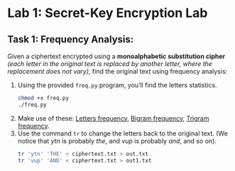 # Lab 1: Secret-Key Encryption Lab

## Task 1: Frequency Analysis:
Given a ciphertext encrypted using a **monoalphabetic substitution cipher** *(each letter in the original text is replaced by another letter, where the replacement does not vary)*, find the original text using frequency analysis:
  1. Using the provided `freq.py` program, you’ll find the letters statistics.
     ```bash
     chmod +x freq.py
     ./freq.py
     ```
  2. Make use of these: [Letters frequency](https://en.wikipedia.org/wiki/Frequency_analysis), [Bigram frequency](https://en.wikipedia.org/wiki/Bigram), [Trigram frequency](https://en.wikipedia.org/wiki/Trigram).
  3. Use the command `tr` to change the letters back to the original text.
     (We notice that *ytn* is probably *the*, and *vup* is probably *and*, and so on).
     ```bash
     tr 'ytn' 'THE' < ciphertext.txt > out.txt
     tr 'vup' 'AND' < ciphertext.txt > out1.txt
     ```

